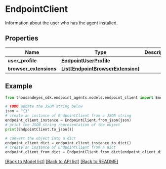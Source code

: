 # EndpointClient

Information about the user who has the agent installed.

## Properties

Name | Type | Description | Notes
------------ | ------------- | ------------- | -------------
**user_profile** | [**EndpointUserProfile**](EndpointUserProfile.md) |  | [optional] 
**browser_extensions** | [**List[EndpointBrowserExtension]**](EndpointBrowserExtension.md) |  | [optional] 

## Example

```python
from thousandeyes_sdk.endpoint_agents.models.endpoint_client import EndpointClient

# TODO update the JSON string below
json = "{}"
# create an instance of EndpointClient from a JSON string
endpoint_client_instance = EndpointClient.from_json(json)
# print the JSON string representation of the object
print(EndpointClient.to_json())

# convert the object into a dict
endpoint_client_dict = endpoint_client_instance.to_dict()
# create an instance of EndpointClient from a dict
endpoint_client_from_dict = EndpointClient.from_dict(endpoint_client_dict)
```
[[Back to Model list]](../README.md#documentation-for-models) [[Back to API list]](../README.md#documentation-for-api-endpoints) [[Back to README]](../README.md)


